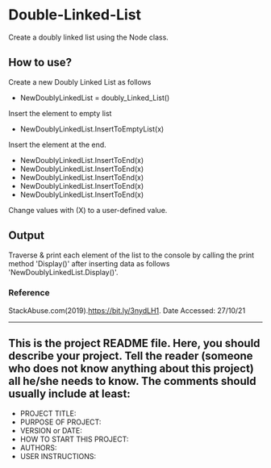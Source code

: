# Double-Linked-List
Create a doubly linked list using the Node class.

## How to use?

 Create a new Doubly Linked List as follows 
 
 * NewDoublyLinkedList = doubly_Linked_List()
 
 Insert the element to empty list
 
 * NewDoublyLinkedList.InsertToEmptyList(x)
 
  Insert the element at the end. 
 
 * NewDoublyLinkedList.InsertToEnd(x)
 * NewDoublyLinkedList.InsertToEnd(x)
 * NewDoublyLinkedList.InsertToEnd(x)
 * NewDoublyLinkedList.InsertToEnd(x)
 * NewDoublyLinkedList.InsertToEnd(x)

Change values with (X) to a user-defined value. 

## Output

Traverse & print each element of the list to the console by calling the print method  'Display()' after inserting data as follows 'NewDoublyLinkedList.Display()'.  

### Reference 
  StackAbuse.com(2019).https://bit.ly/3nydLH1. Date Accessed: 27/10/21

------------------------------------------------------------------------
This is the project README file. Here, you should describe your project.
Tell the reader (someone who does not know anything about this project)
all he/she needs to know. The comments should usually include at least:
------------------------------------------------------------------------

* PROJECT TITLE:
* PURPOSE OF PROJECT:
* VERSION or DATE:
* HOW TO START THIS PROJECT:
* AUTHORS:
* USER INSTRUCTIONS:



